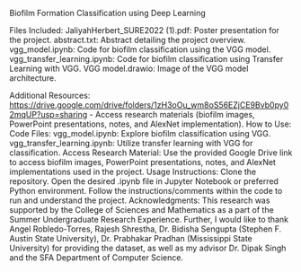 Biofilm Formation Classification using Deep Learning



Files Included:
  JaliyahHerbert_SURE2022 (1).pdf: Poster presentation for the project.
  abstract.txt: Abstract detailing the project overview.
  vgg_model.ipynb: Code for biofilm classification using the VGG model.
  vgg_transfer_learning.ipynb: Code for biofilm classification using Transfer Learning with VGG.
  VGG model.drawio: Image of the VGG model architecture.





  
Additional Resources:
  https://drive.google.com/drive/folders/1zH3oOu_wm8oS56EZjCE9Bvb0py02mqUP?usp=sharing - Access research materials (biofilm images, PowerPoint presentations, notes, and AlexNet implementation).
How to Use:
  Code Files:
    vgg_model.ipynb: Explore biofilm classification using VGG.
    vgg_transfer_learning.ipynb: Utilize transfer learning with VGG for classification.
Access Research Material:
  Use the provided Google Drive link to access biofilm images, PowerPoint presentations, notes, and AlexNet implementations used in the project.
Usage Instructions:
  Clone the repository.
  Open the desired .ipynb file in Jupyter Notebook or preferred Python environment.
  Follow the instructions/comments within the code to run and understand the project.
Acknowledgments:
This research was supported by the College of Sciences and Mathematics as a part of the Summer Undergraduate Research Experience. Further, I would like to thank Angel Robledo-Torres, Rajesh Shrestha, Dr. Bidisha Sengupta (Stephen F. Austin State University), Dr. Prabhakar Pradhan (Mississippi State University) for providing the dataset, as well as my advisor Dr. Dipak Singh and the SFA Department of Computer Science.
